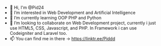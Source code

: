 - 👋 Hi, I'm @Pid24
- 👀 I’m interested in Web Development and Artificial Intelligence
- 🌱 I’m currently learning OOP PHP and Python
- 💞️ I’m looking to collaborate on Web Development project, currently i just use HTML5, CSS, Javascript, and PHP. In Framework i can use Codeigniter and Laravel too.
- 📫 You can find me in there -> https://linktr.ee/Piddd
